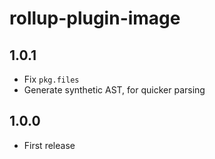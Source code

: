 # rollup-plugin-image

## 1.0.1

* Fix `pkg.files`
* Generate synthetic AST, for quicker parsing

## 1.0.0

* First release
